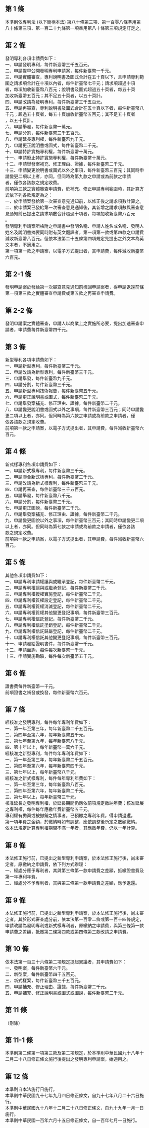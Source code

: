 第 1 條
-------
本準則依專利法 (以下簡稱本法) 第八十條第三項、第一百零八條準用第  
八十條第三項、第一百二十九條第一項準用第八十條第三項規定訂定之。

第 2 條
-------
發明專利各項申請費如下：  
一、申請發明專利，每件新臺幣三千五百元。  
二、申請提早公開發明專利申請案，每件新臺幣一千元。  
三、申請實體審查，專利說明書及圖式合計在五十頁以下，且申請專利範  
    圍之請求項合計在十項以內者，每件新臺幣七千元；請求項超過十項  
    者，每項加收新臺幣八百元；說明書及圖式超過五十頁者，每五十頁  
    加收新臺幣五百元；其不足五十頁者，以五十頁計。  
四、申請改請為發明專利，每件新臺幣三千五百元。  
五、申請再審查，專利說明書及圖式合計在五十頁以下者，每件新臺幣八  
    千元；超過五十頁者，每五十頁加收新臺幣五百元；其不足五十頁者  
    ，以五十頁計。  
六、申請舉發，每件新臺幣一萬元。  
七、申請分割，每件新臺幣三千五百元。  
八、申請延長專利權，每件新臺幣九千元。  
九、申請更正說明書或圖式，每件新臺幣二千元。  
十、申請特許實施專利權，每件新臺幣十萬元。  
十一、申請廢止特許實施專利權，每件新臺幣十萬元。  
十二、申請舉發案補充、修正理由、證據，每件新臺幣二千元。  
十三、申請變更說明書或圖式以外之事項，每件新臺幣三百元；其同時申  
      請變更二項以上者，亦同。但同時為第九款之申請或為前款之申請  
      者，僅依各該款之規定收費。  
前項第三款之實體審查申請費，於補充、修正申請專利範圍時，其計算方  
式依下列各款規定為之：  
一、於申請案發給第一次審查意見通知前，以修正後之請求項數計算之。  
二、於申請案已發給第一次審查意見通知後，其新增之請求項數與審查意  
    見通知前已提出之請求項數合計超過十項者，每項加收新臺幣八百元  
    。  
發明專利申請案所檢附之申請書中發明名稱、申請人姓名或名稱、發明人  
姓名及說明書摘要同時附有英文翻譯者，第一項第一款或第四款之申請費  
減收新臺幣八百元。但依本法第二十五條第四項規定先提出之外文本為英  
文本者，不適用之。  
第一項第一款之申請案，以電子方式提出者，其申請費，每件減收新臺幣  
六百元。

第 2-1 條
---------
發明申請案於發給第一次審查意見通知前撤回申請案者，得申請退還前條  
第一項第三款之實體審查申請費或第五款之再審查申請費。

第 2-2 條
---------
發明申請案之實體審查，申請人以商業上之實施所必要，提出加速審查申  
請者，申請費每件新臺幣四千元。

第 3 條
-------
新型專利各項申請費如下：  
一、申請新型專利，每件新臺幣三千元。  
二、申請改請為新型專利，每件新臺幣三千元。  
三、申請舉發，每件新臺幣九千元。  
四、申請分割，每件新臺幣三千元。  
五、申請新型專利技術報告，每件新臺幣五千元。  
六、申請更正說明書或圖式，每件新臺幣二千元。  
七、申請舉發案補充、修正理由、證據，每件新臺幣二千元。  
八、申請變更說明書或圖式以外之事項，每件新臺幣三百元；同時申請變  
    更二項以上者，亦同。但同時為第六款之申請或為前款之申請者，僅  
    依各該款之規定收費。  
前項第一款之申請案，以電子方式提出者，其申請費，每件減收新臺幣六  
百元。

第 4 條
-------
新式樣專利各項申請費如下：  
一、申請新式樣專利，每件新臺幣三千元。  
二、申請聯合新式樣專利，每件新臺幣三千元。  
三、申請改請為新式樣專利，每件新臺幣三千元。  
四、申請再審查，每件新臺幣三千五百元。  
五、申請舉發，每件新臺幣八千元。  
六、申請分割，每件新臺幣三千元。  
七、申請更正圖說，每件新臺幣二千元。  
八、申請舉發案補充、修正理由、證據，每件新臺幣二千元。  
九、申請變更圖說以外之事項，每件新臺幣三百元；其同時申請變更二項  
    以上者，亦同。但同時為第七款之申請或為前款之申請者，僅依各該  
    款之規定收費。  
前項第一款之申請案，以電子方式提出者，其申請費，每件減收新臺幣六  
百元。

第 5 條
-------
其他各項申請費如下：  
一、申請專利申請權讓與或繼承登記，每件新臺幣二千元。  
二、申請專利權讓與或繼承登記，每件新臺幣二千元。  
三、申請專利權授權實施登記，每件新臺幣二千元。  
四、申請專利權質權設定登記，每件新臺幣二千元。  
五、申請專利權質權消滅登記，每件新臺幣二千元。  
六、申請專利權質權其他變更登記事項，每件新臺幣三百元。  
七、申請專利權信託登記，每件新臺幣二千元。  
八、申請專利權信託塗銷登記，每件新臺幣二千元。  
九、申請專利權信託歸屬登記，每件新臺幣二千元。  
十、申請專利權信託其他變更登記事項，每件新臺幣三百元。  
十一、申請發給證明書件，每件新臺幣一千元。  
十二、申請面詢，每件每次新臺幣一千元。  
十三、申請實施勘驗，每件每次新臺幣五千元。

第 6 條
-------
證書費每件新臺幣一千元。  
前項證書之補發或換發，每件新臺幣六百元。

第 7 條
-------
經核准之發明專利，每件每年專利年費如下：  
一、第一年至第三年，每年新臺幣二千五百元。  
二、第四年至第六年，每年新臺幣五千元。  
三、第七年至第九年，每年新臺幣八千元。  
四、第十年以上，每年新臺幣一萬六千元。  
經核准之新型專利，每件每年專利年費如下：  
一、第一年至第三年，每年新臺幣二千五百元。  
二、第四年至第六年，每年新臺幣四千元。  
三、第七年以上，每年新臺幣八千元。  
經核准之新式樣專利，每件每年專利年費如下：  
一、第一年至第三年，每年新臺幣八百元。  
二、第四年至第六年，每年新臺幣二千元。  
三、第七年以上，每年新臺幣三千元。  
核准延長之發明專利權，於延長期間仍應依前項規定繳納年費；核准延展  
之專利權，每件每年應繳年費新臺幣五千元。  
專利權有拋棄或被撤銷之情事者，已預繳之專利年費，得申請退還。  
第一項年費之金額，於繳納時如有調整，應依調整後所定之數額繳納。  
依本法規定計算專利權期間不滿一年者，其應繳年費，仍以一年計算。

第 8 條
-------
本法修正施行前，已提出之新型專利申請案，於本法修正施行後，尚未審  
定者，原繳納之申請費，依下列方式辦理：  
一、經處分應予專利者，其與第三條第一款申請費之差額，抵繳證書費及  
    第一年專利年費。  
二、經處分不予專利者，其與第三條第一款申請費之差額，應予退還。

第 9 條
-------
本法修正施行前，已提出之新型專利申請案，於本法修正施行後，尚未審  
定者，其於形式審查處分前，依本法第一百零二條或第一百十四條規定，  
申請改請為發明專利或新式樣專利者，原繳納之申請費，與第三條第一款  
申請費之差額，抵繳第二條第四款或第四條第三款改請之申請費。

第 10 條
--------
依本法第一百三十六條第二項規定提起異議者，其申請費如下：  
一、發明案，每件新臺幣六千元。  
二、新型案，每件新臺幣四千五百元。  
三、新式樣案，每件新臺幣三千五百元。  
四、申請補充、修正理由、證據，每件新臺幣二千元。  
五、申請補充、修正說明書或圖式或圖說，每件新臺幣二千元。

第 11 條
--------
（刪除）

第 11-1 條
----------
本準則第二條第一項第三款及第二項規定，於本準則中華民國九十八年十  
二月二十八日修正條文施行後提出之發明專利申請案，始適用之。

第 12 條
--------
本準則自本法施行日施行。  
本準則中華民國九十七年九月四日修正條文，自九十七年八月二十六日施  
行。  
本準則中華民國九十八年十二月二十八日修正條文，自九十九年一月一日  
施行。  
本準則中華民國一百年六月十五日修正條文，自一百年七月一日施行。

